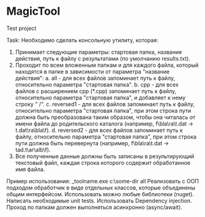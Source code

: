 # MagicTool
Test project


Task:
Необходимо сделать консольную утилиту, которая:
  1. Принимает следующие параметры: стартовая папка, названия действия, путь к файлу с результатами (по умолчанию results.txt).
  2. Проходит по всем вложенным папкам и для каждого файла, который находятся в папке в зависимости от параметра "название действия":
      a. all - для всех файлов запоминает путь к файлу, относительно параметра "стартовая папка".
      b. срр - для всех файлов с расширением срр (*.срр) запоминает путь к файлу, относительно параметра "стартовая папка", и добавляет к нему строку " /".
      c. reversed1 - для всех файлов запоминает путь к файлу, относительно параметра "стартовая папка", при этом строка пути должна быть преобразована таким образом, чтобы она читалась от имени файла до родительского каталога (например, f\bla\ra\t.dat -> t.dat\ra\bla\f).
      d. reversed2 - для всех файлов запоминает путь к файлу, относительно параметра "стартовая папка", при этом строка пути должна быть перевернута (например, f\bla\ra\t.dat -> tad.t\ar\alb\f).
  3. Все полученные данные должны быть записаны в результирующий текстовый файл, каждая строка которого содержит обработанное имя файла.

Пример использования: _toolname.exe c:\some-dir all
Реализовать с ООП подходом обработчик в виде отдельных классов, которые объединены общим интерфейсом.
Использовать можно любые библиотеки (nuget).
Написать необходимые unit tests. Использовать Dependency injection. Проход по папкам должен выполняться асинхронно (async/await).